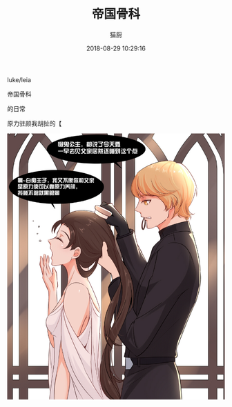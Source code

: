﻿---
layout: post
title: 帝国骨科
date: 2018-08-29 10:29:16
updated: 2018-08-29 10:29:16
comments: true
categories: [Photo]
tags: [luke/leia, luke skywalker, Leia Organa, 银河骨科, 星球大战, star wars]
author: "猫厨"
description: ""
toc: true
---

<p>luke/leia</p> 
<p>帝国骨科</p> 
<p>的日常</p> 
<p>原力驻颜我胡扯的【</p>

![](https://raw.githubusercontent.com/alicewish/meowchain247/master/img_cVZNdzJtQk9JV2Y2RVRCcWtvL3ZEQ1k2enNPYlB0SHlLWDlzVzBsZnVVR2N4elhSUkxFdktRPT0.jpg)